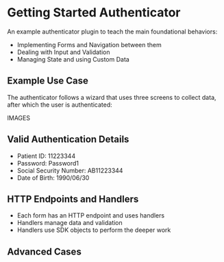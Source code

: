 # Getting Started Authenticator

An example authenticator plugin to teach the main foundational behaviors:

- Implementing Forms and Navigation between them
- Dealing with Input and Validation
- Managing State and using Custom Data

## Example Use Case

The authenticator follows a wizard that uses three screens to collect data, after which the user is authenticated:

IMAGES

## Valid Authentication Details

- Patient ID: 11223344
- Password: Password1
- Social Security Number: AB11223344
- Date of Birth: 1990/06/30

## HTTP Endpoints and Handlers

- Each form has an HTTP endpoint and uses handlers
- Handlers manage data and validation
- Handlers use SDK objects to perform the deeper work

## Advanced Cases